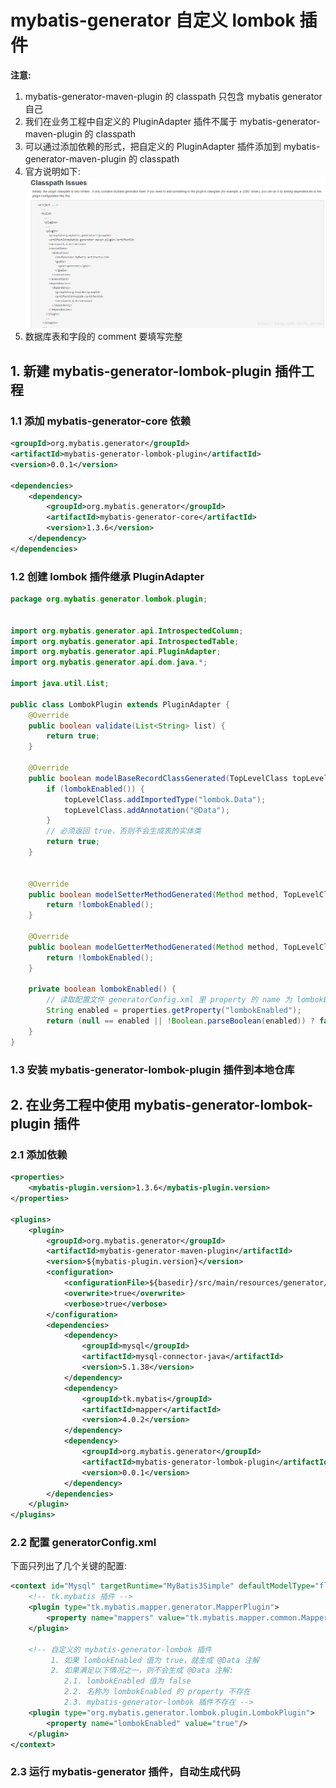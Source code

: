 # mybatis-generator 自定义 lombok 插件
**注意:**
1. mybatis-generator-maven-plugin 的 classpath 只包含 mybatis generator 自己
2. 我们在业务工程中自定义的 PluginAdapter 插件不属于 mybatis-generator-maven-plugin 的 classpath
3. 可以通过添加依赖的形式，把自定义的 PluginAdapter 插件添加到 mybatis-generator-maven-plugin 的 classpath
4. 官方说明如下:
   ![mybatis-generator-plugin-01.png](./images/mybatis-generator-plugin-01.png 'mybatis-generator-plugin-01')
5. 数据库表和字段的 comment 要填写完整

## 1. 新建 mybatis-generator-lombok-plugin 插件工程
### 1.1 添加 mybatis-generator-core 依赖
```xml
<groupId>org.mybatis.generator</groupId>
<artifactId>mybatis-generator-lombok-plugin</artifactId>
<version>0.0.1</version>

<dependencies>
    <dependency>
        <groupId>org.mybatis.generator</groupId>
        <artifactId>mybatis-generator-core</artifactId>
        <version>1.3.6</version>
    </dependency>
</dependencies>
```

### 1.2 创建 lombok 插件继承 PluginAdapter
```java
package org.mybatis.generator.lombok.plugin;


import org.mybatis.generator.api.IntrospectedColumn;
import org.mybatis.generator.api.IntrospectedTable;
import org.mybatis.generator.api.PluginAdapter;
import org.mybatis.generator.api.dom.java.*;

import java.util.List;

public class LombokPlugin extends PluginAdapter {
    @Override
    public boolean validate(List<String> list) {
        return true;
    }

    @Override
    public boolean modelBaseRecordClassGenerated(TopLevelClass topLevelClass, IntrospectedTable introspectedTable) {
        if (lombokEnabled()) {
            topLevelClass.addImportedType("lombok.Data");
            topLevelClass.addAnnotation("@Data");
        }
        // 必须返回 true，否则不会生成表的实体类
        return true;
    }


    @Override
    public boolean modelSetterMethodGenerated(Method method, TopLevelClass topLevelClass, IntrospectedColumn introspectedColumn, IntrospectedTable introspectedTable, ModelClassType modelClassType) {
        return !lombokEnabled();
    }

    @Override
    public boolean modelGetterMethodGenerated(Method method, TopLevelClass topLevelClass, IntrospectedColumn introspectedColumn, IntrospectedTable introspectedTable, ModelClassType modelClassType) {
        return !lombokEnabled();
    }

    private boolean lombokEnabled() {
        // 读取配置文件 generatorConfig.xml 里 property 的 name 为 lombokEnabled 的值
        String enabled = properties.getProperty("lombokEnabled");
        return (null == enabled || !Boolean.parseBoolean(enabled)) ? false : true;
    }
}
```

### 1.3 安装 mybatis-generator-lombok-plugin 插件到本地仓库

## 2. 在业务工程中使用 mybatis-generator-lombok-plugin 插件
### 2.1 添加依赖
```xml
<properties>
	<mybatis-plugin.version>1.3.6</mybatis-plugin.version>
</properties>

<plugins>
	<plugin>
		<groupId>org.mybatis.generator</groupId>
		<artifactId>mybatis-generator-maven-plugin</artifactId>
		<version>${mybatis-plugin.version}</version>
		<configuration>
			<configurationFile>${basedir}/src/main/resources/generator/generatorConfig.xml</configurationFile>
			<overwrite>true</overwrite>
			<verbose>true</verbose>
		</configuration>
		<dependencies>
			<dependency>
				<groupId>mysql</groupId>
				<artifactId>mysql-connector-java</artifactId>
				<version>5.1.38</version>
			</dependency>
			<dependency>
				<groupId>tk.mybatis</groupId>
				<artifactId>mapper</artifactId>
				<version>4.0.2</version>
			</dependency>
			<dependency>
				<groupId>org.mybatis.generator</groupId>
				<artifactId>mybatis-generator-lombok-plugin</artifactId>
				<version>0.0.1</version>
			</dependency>
		</dependencies>
	</plugin>
</plugins>
```

### 2.2 配置 generatorConfig.xml
下面只列出了几个关键的配置:

```xml
<context id="Mysql" targetRuntime="MyBatis3Simple" defaultModelType="flat">
	<!-- tk.mybatis 插件 -->
	<plugin type="tk.mybatis.mapper.generator.MapperPlugin">
		<property name="mappers" value="tk.mybatis.mapper.common.Mapper"/>
	</plugin>
  
	<!-- 自定义的 mybatis-generator-lombok 插件
		 1. 如果 lombokEnabled 值为 true，就生成 @Data 注解
		 2. 如果满足以下情况之一，则不会生成 @Data 注解:
			2.1. lombokEnabled 值为 false
			2.2. 名称为 lombokEnabled 的 property 不存在
			2.3. mybatis-generator-lombok 插件不存在 -->
	<plugin type="org.mybatis.generator.lombok.plugin.LombokPlugin">
		<property name="lombokEnabled" value="true"/>
	</plugin>
</context>
```

### 2.3 运行 mybatis-generator 插件，自动生成代码
